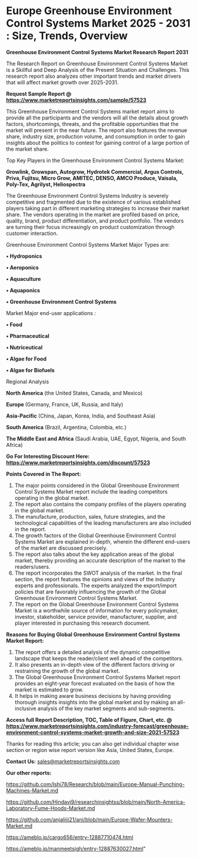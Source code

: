 # Europe Greenhouse Environment Control Systems Market 2025 - 2031 : Size, Trends, Overview

<strong>Greenhouse Environment Control Systems Market Research Report 2031</strong>

The Research Report on Greenhouse Environment Control Systems Market is a Skillful and Deep Analysis of the Present Situation and Challenges. This research report also analyzes other important trends and market drivers that will affect market growth over 2025-2031.

<strong>Request Sample Report @ <a href=https://www.marketreportsinsights.com/sample/57523>https://www.marketreportsinsights.com/sample/57523</a></strong>

This Greenhouse Environment Control Systems market report aims to provide all the participants and the vendors will all the details about growth factors, shortcomings, threats, and the profitable opportunities that the market will present in the near future. The report also features the revenue share, industry size, production volume, and consumption in order to gain insights about the politics to contest for gaining control of a large portion of the market share.

Top Key Players in the Greenhouse Environment Control Systems Market:

<strong>Growlink, Growspan, Autogrow, Hydrotek Commercial, Argus Controls, Priva, Fujitsu, Micro Grow, AMITEC, DENSO, AMCO Produce, Vaisala, Poly-Tex, Agrilyst, Heliospectra</strong>

The Greenhouse Environment Control Systems Industry is severely competitive and fragmented due to the existence of various established players taking part in different marketing strategies to increase their market share. The vendors operating in the market are profiled based on price, quality, brand, product differentiation, and product portfolio. The vendors are turning their focus increasingly on product customization through customer interaction.

Greenhouse Environment Control Systems Market Major Types are:

<strong>• Hydroponics

• Aeroponics

• Aquaculture

• Aquaponics

• Greenhouse Environment Control Systems</strong>

Market Major end-user applications :

<strong>• Food

• Pharmaceutical

• Nutriceutical

• Algae for Food

• Algae for Biofuels</strong>

Regional Analysis

</u><strong><b>North America</b></strong> (the United States, Canada, and Mexico)

<strong><b>Europe </b></strong>(Germany, France, UK, Russia, and Italy)

<strong><b>Asia-Pacific</b></strong> (China, Japan, Korea, India, and Southeast Asia)

<strong><b>South America</b></strong> (Brazil, Argentina, Colombia, etc.)

<strong><b>The Middle East and Africa</b></strong> (Saudi Arabia, UAE, Egypt, Nigeria, and South Africa)

<strong>Go For Interesting Discount Here: <a href=https://www.marketreportsinsights.com/discount/57523>https://www.marketreportsinsights.com/discount/57523</a></strong>

<strong>Points Covered in The Report:</strong>
<ol>
  <li>The major points considered in the Global Greenhouse Environment Control Systems Market report include the leading competitors operating in the global market.</li>
  <li>The report also contains the company profiles of the players operating in the global market.</li>
  <li>The manufacture, production, sales, future strategies, and the technological capabilities of the leading manufacturers are also included in the report.</li>
  <li>The growth factors of the Global Greenhouse Environment Control Systems Market are explained in-depth, wherein the different end-users of the market are discussed precisely.</li>
  <li>The report also talks about the key application areas of the global market, thereby providing an accurate description of the market to the readers/users.</li>
  <li>The report incorporates the SWOT analysis of the market. In the final section, the report features the opinions and views of the industry experts and professionals. The experts analyzed the export/import policies that are favorably influencing the growth of the Global Greenhouse Environment Control Systems Market.</li>
  <li>The report on the Global Greenhouse Environment Control Systems Market is a worthwhile source of information for every policymaker, investor, stakeholder, service provider, manufacturer, supplier, and player interested in purchasing this research document.</li>
</ol>
<strong>Reasons for Buying Global Greenhouse Environment Control Systems Market Report:</strong>

<ol>
  <li>The report offers a detailed analysis of the dynamic competitive landscape that keeps the reader/client well ahead of the competitors.</li>
  <li>It also presents an in-depth view of the different factors driving or restraining the growth of the global market.</li>
  <li>The Global Greenhouse Environment Control Systems Market report provides an eight-year forecast evaluated on the basis of how the market is estimated to grow.</li>
  <li>It helps in making aware business decisions by having providing thorough insights insights into the global market and by making an all-inclusive analysis of the key market segments and sub-segments.</li>
</ol>
<strong>Access full Report Description, TOC, Table of Figure, Chart, etc. @ <a href=https://www.marketreportsinsights.com/industry-forecast/greenhouse-environment-control-systems-market-growth-and-size-2021-57523>https://www.marketreportsinsights.com/industry-forecast/greenhouse-environment-control-systems-market-growth-and-size-2021-57523</a></strong>


Thanks for reading this article; you can also get individual chapter wise section or region wise report version like Asia, United States, Europe.

<strong>Contact Us:</strong>
sales@marketreportsinsights.com

<strong>Our other reports:</strong>

<a href=https://github.com/Ishi78/Research/blob/main/Europe-Manual-Punching-Machines-Market.md>https://github.com/Ishi78/Research/blob/main/Europe-Manual-Punching-Machines-Market.md</a>

<a href=https://github.com/Hindavi9/researchinsightss/blob/main/North-America-Laboratory-Fume-Hoods-Market.md>https://github.com/Hindavi9/researchinsightss/blob/main/North-America-Laboratory-Fume-Hoods-Market.md</a>

<a href=https://github.com/anjaliiii21/ani/blob/main/Europe-Wafer-Mounters-Market.md>https://github.com/anjaliiii21/ani/blob/main/Europe-Wafer-Mounters-Market.md</a>

<a href=https://ameblo.jp/cargo656/entry-12887710474.html>https://ameblo.jp/cargo656/entry-12887710474.html</a>

<a href=https://ameblo.jp/manmeetsigh/entry-12887630027.html>https://ameblo.jp/manmeetsigh/entry-12887630027.html</a>"
